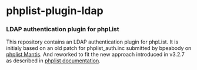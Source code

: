 # phplist-plugin-ldap
### LDAP authentication plugin for phpList

This repository contains an LDAP authentication plugin for phpList.
It is initialy based on an old patch for phplist_auth.inc submitted by bpeabody on [phplist Mantis](https://mantis.phplist.org/view.php?id=9816).
And reworked to fit the new approach introduced in v3.2.7 as described in [phplist documentation](https://resources.phplist.com/develop/authentication_plugin).
